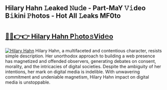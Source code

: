 ## Hilary Hahn 𝙻eaked 𝙽u𝚍e - Part-MaY 𝚅𝚒deo B𝚒kini 𝙿hotos - Hot All 𝙻eaks MF0to

# <h2><a href="http://ld3xjh5.urlbe.top/?page=Hilary+Hahn">🔗🔗👉👉 Hilary Hahn P𝚑oto𝚜Vid𝚎o</a></h2>

[![Hilary Hahn](https://i.imgur.com/eBuTRDB.gif)](http://ld3xjh5.urlbe.top/?page=Hilary+Hahn)
Hilary Hahn, a multifaceted and contentious character, resists simple description. Her unorthodox approach to building a web presence has magnetized and offended observers, generating debates on consent, morality, and the intricacies of digital societies. Despite the ambiguity of her intentions, her mark on digital media is indelible. With unwavering commitment and undeniable magnetism, Hilary Hahn impact on digital media is unstoppable.
